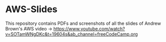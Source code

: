 # AWS-Slides
This repository contains PDFs and screenshots of all the slides of Andrew Brown's AWS video -> https://www.youtube.com/watch?v=SOTamWNgDKc&t=19604s&ab_channel=freeCodeCamp.org
